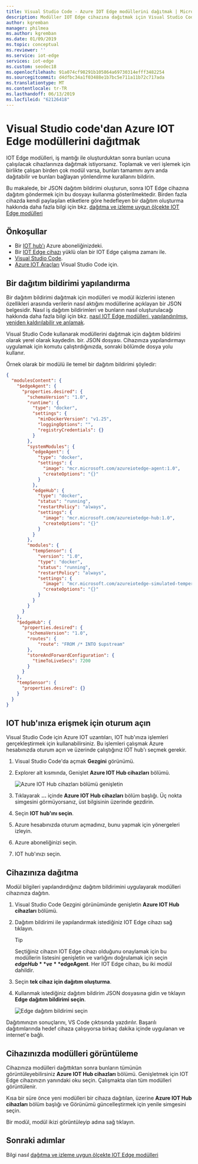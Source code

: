 ```yaml
---
title: Visual Studio Code - Azure IOT Edge modüllerini dağıtmak | Microsoft Docs
description: Modüller IOT Edge cihazına dağıtmak için Visual Studio Code'u kullanma
author: kgremban
manager: philmea
ms.author: kgremban
ms.date: 01/09/2019
ms.topic: conceptual
ms.reviewer: ''
ms.service: iot-edge
services: iot-edge
ms.custom: seodec18
ms.openlocfilehash: 91a074cf98291b105864a69730314efff3482254
ms.sourcegitcommit: d4dfbc34a1f03488e1b7bc5e711a11b72c717ada
ms.translationtype: MT
ms.contentlocale: tr-TR
ms.lasthandoff: 06/13/2019
ms.locfileid: "62126418"
---
```

# <a name="deploy-azure-iot-edge-modules-from-visual-studio-code"></a>Visual Studio code'dan Azure IOT Edge modüllerini dağıtmak

IOT Edge modülleri, iş mantığı ile oluşturduktan sonra bunları ucuna çalışılacak cihazlarınıza dağıtmak istiyorsanız. Toplamak ve veri işlemek için birlikte çalışan birden çok modül varsa, bunları tamamını aynı anda dağıtabilir ve bunları bağlayan yönlendirme kurallarını bildirin.

Bu makalede, bir JSON dağıtım bildirimi oluşturun, sonra IOT Edge cihazına dağıtım göndermek için bu dosyayı kullanma gösterilmektedir. Birden fazla cihazda kendi paylaşılan etiketlere göre hedefleyen bir dağıtım oluşturma hakkında daha fazla bilgi için bkz. [dağıtma ve izleme uygun ölçekte IOT Edge modülleri](how-to-deploy-monitor.md)

## <a name="prerequisites"></a>Önkoşullar

* Bir [IOT hub'ı](../iot-hub/iot-hub-create-through-portal.md) Azure aboneliğinizdeki.
* Bir [IOT Edge cihazı](how-to-register-device-portal.md) yüklü olan bir IOT Edge çalışma zamanı ile.
* [Visual Studio Code](https://code.visualstudio.com/).
* [Azure IOT Araçları](https://marketplace.visualstudio.com/items?itemName=vsciot-vscode.azure-iot-tools#overview) Visual Studio Code için.

## <a name="configure-a-deployment-manifest"></a>Bir dağıtım bildirimi yapılandırma

Bir dağıtım bildirimi dağıtmak için modülleri ve modül ikizlerini istenen özellikleri arasında verilerin nasıl aktığını modüllerine açıklayan bir JSON belgesidir. Nasıl iş dağıtım bildirimleri ve bunların nasıl oluşturulacağı hakkında daha fazla bilgi için bkz. [nasıl IOT Edge modülleri, yapılandırılmış, yeniden kaldırılabilir ve anlamak](module-composition.md).

Visual Studio Code kullanarak modüllerini dağıtmak için dağıtım bildirimi olarak yerel olarak kaydedin. bir. JSON dosyası. Cihazınıza yapılandırmayı uygulamak için komutu çalıştırdığınızda, sonraki bölümde dosya yolu kullanır.

Örnek olarak bir modülü ile temel bir dağıtım bildirimi şöyledir:

   ```json
   {
     "modulesContent": {
       "$edgeAgent": {
         "properties.desired": {
           "schemaVersion": "1.0",
           "runtime": {
             "type": "docker",
             "settings": {
               "minDockerVersion": "v1.25",
               "loggingOptions": "",
               "registryCredentials": {}
             }
           },
           "systemModules": {
             "edgeAgent": {
               "type": "docker",
               "settings": {
                 "image": "mcr.microsoft.com/azureiotedge-agent:1.0",
                 "createOptions": "{}"
               }
             },
             "edgeHub": {
               "type": "docker",
               "status": "running",
               "restartPolicy": "always",
               "settings": {
                 "image": "mcr.microsoft.com/azureiotedge-hub:1.0",
                 "createOptions": "{}"
               }
             }
           },
           "modules": {
             "tempSensor": {
               "version": "1.0",
               "type": "docker",
               "status": "running",
               "restartPolicy": "always",
               "settings": {
                 "image": "mcr.microsoft.com/azureiotedge-simulated-temperature-sensor:1.0",
                 "createOptions": "{}"
               }
             }
           }
         }
       },
       "$edgeHub": {
         "properties.desired": {
           "schemaVersion": "1.0",
           "routes": {
               "route": "FROM /* INTO $upstream"
           },
           "storeAndForwardConfiguration": {
             "timeToLiveSecs": 7200
           }
         }
       },
       "tempSensor": {
         "properties.desired": {}
       }
     }
   }
   ```

## <a name="sign-in-to-access-your-iot-hub"></a>IOT hub'ınıza erişmek için oturum açın

Visual Studio Code için Azure IOT uzantıları, IOT hub'ınıza işlemleri gerçekleştirmek için kullanabilirsiniz. Bu işlemleri çalışmak Azure hesabınızda oturum açın ve üzerinde çalıştığınız IOT hub'ı seçmek gerekir.

1. Visual Studio Code'da açmak **Gezgini** görünümü.

1. Explorer alt kısmında, Genişlet **Azure IOT Hub cihazları** bölümü.

   ![Azure IOT Hub cihazları bölümü genişletin](./media/how-to-deploy-modules-vscode/azure-iot-hub-devices.png)

1. Tıklayarak **...**  içinde **Azure IOT Hub cihazları** bölüm başlığı. Üç nokta simgesini görmüyorsanız, üst bilgisinin üzerinde gezdirin.

1. Seçin **IOT hub'ını seçin**.

1. Azure hesabınızda oturum açmadınız, bunu yapmak için yönergeleri izleyin.

1. Azure aboneliğinizi seçin.

1. IOT hub'ınızı seçin.

## <a name="deploy-to-your-device"></a>Cihazınıza dağıtma

Modül bilgileri yapılandırdığınız dağıtım bildirimini uygulayarak modülleri cihazınıza dağıtın.

1. Visual Studio Code Gezgini görünümünde genişletin **Azure IOT Hub cihazları** bölümü.

1. Dağıtım bildirimi ile yapılandırmak istediğiniz IOT Edge cihazı sağ tıklayın.

    > [!TIP]
    > Seçtiğiniz cihazın IOT Edge cihazı olduğunu onaylamak için bu modüllerin listesini genişletin ve varlığını doğrulamak için seçin **$edgeHub** ve **$edgeAgent**. Her IOT Edge cihazı, bu iki modül dahildir.

1. Seçin **tek cihaz için dağıtım oluşturma**.

1. Kullanmak istediğiniz dağıtım bildirim JSON dosyasına gidin ve tıklayın **Edge dağıtım bildirimi seçin**.

   ![Edge dağıtım bildirimi seçin](./media/how-to-deploy-modules-vscode/select-deployment-manifest.png)

Dağıtımınızın sonuçlarını, VS Code çıktısında yazdırılır. Başarılı dağıtımlarında hedef cihaza çalışıyorsa birkaç dakika içinde uygulanan ve internet'e bağlı.

## <a name="view-modules-on-your-device"></a>Cihazınızda modülleri görüntüleme

Cihazınıza modülleri dağıttıktan sonra bunların tümünün görüntüleyebilirsiniz **Azure IOT Hub cihazları** bölümü. Genişletmek için IOT Edge cihazınızın yanındaki oku seçin. Çalışmakta olan tüm modülleri görüntülenir.

Kısa bir süre önce yeni modülleri bir cihaza dağıtılan, üzerine **Azure IOT Hub cihazları** bölüm başlığı ve Görünümü güncelleştirmek için yenile simgesini seçin.

Bir modül, modül ikizi görüntüleyip adına sağ tıklayın.

## <a name="next-steps"></a>Sonraki adımlar

Bilgi nasıl [dağıtma ve izleme uygun ölçekte IOT Edge modülleri](how-to-deploy-monitor.md)
